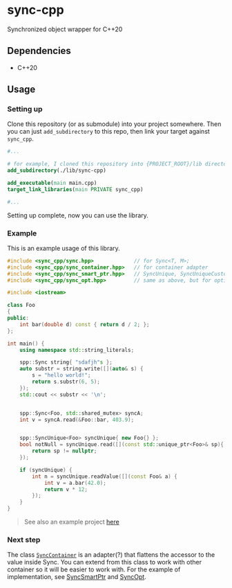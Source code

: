 # sync-cpp

Synchronized object wrapper for C++20

## Dependencies

- C++20

## Usage

### Setting up

Clone this repository (or as submodule) into your project somewhere. Then you can just `add_subdirectory` to this repo, then link your target against `sync_cpp`.

```cmake
#...

# for example, I cloned this repository into {PROJECT_ROOT}/lib directory
add_subdirectory(./lib/sync-cpp)

add_executable(main main.cpp)
target_link_libraries(main PRIVATE sync_cpp)

#...
```

Setting up complete, now you can use the library.

### Example

This is an example usage of this library.

```cpp
#include <sync_cpp/sync.hpp>             // for Sync<T, M>;
#include <sync_cpp/sync_container.hpp>   // for container adapter
#include <sync_cpp/sync_smart_ptr.hpp>   // SyncUnique, SyncUniqueCustom, SyncShared: wrapper for Sync<std::unique_ptr, M> (also shared_ptr)
#include <sync_cpp/sync_opt.hpp>         // same as above, but for optional

#include <iostream>

class Foo
{
public:
    int bar(double d) const { return d / 2; };
};

int main() {
    using namespace std::string_literals;

    spp::Sync string{ "sdafjh"s };                                        // deduction guide -> spp::Sync<std::string, std::mutex>
    auto substr = string.write([](auto& s) {                              // mutate the value inside Sync
        s = "hello world!";
        return s.substr(6, 5);
    });
    std::cout << substr << '\n';


    spp::Sync<Foo, std::shared_mutex> syncA;                              // use std::shared_mutex for multiple reader single writer
    int v = syncA.read(&Foo::bar, 403.9);                                 // calling (non-const) member function


    spp::SyncUnique<Foo> syncUnique{ new Foo{} };                         // Sync<std::unique_ptr<T>, M> but with more convenient API
    bool notNull = syncUnique.read([](const std::unique_ptr<Foo>& sp){    // access (read) the unique_ptr
        return sp != nullptr;
    });

    if (syncUnique) {                                                     // bool conversion just like std::unique_ptr
        int n = syncUnique.readValue([](const Foo& a) {                   // read the value contained within unique_ptr
            int v = a.bar(42.0);
            return v * 12;
        });
    }
}
```

> See also an example project [here](./example)

### Next step

The class [`SyncContainer`](./include/sync_container.hpp) is an adapter(?) that flattens the accessor to the value inside Sync. You can extend from this class to work with other container so it will be easier to work with. For the example of implementation, see [SyncSmartPtr](./include/sync_smart_ptr.hpp) and [SyncOpt](./include/sync_opt.hpp).

